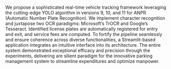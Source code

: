 We propose a sophisticated real-time vehicle tracking framework leveraging the cutting-edge YOLO algorithm in versions 9, 10, and 11 for ANPR (Automatic Number Plate Recognition). We implement character recognition and juxtapose two OCR paradigms: Microsoft’s TrOCR and Google’s Tesseract. Identified license plates are automatically registered for entry and exit, and service fees are computed. To fortify the pipeline seamlessly and ensure coherence across diverse functionalities, a Streamlit-based application integrates an intuitive interface into its architecture. The entire system demonstrated exceptional efficacy and precision through the experiments, delivering are silient paradigm for the innovative parking management system to streamline expenditures and optimize manpower.
